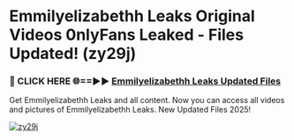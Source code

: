 # Emmilyelizabethh Leaks Original Videos 0nlyFans Leaked - Files Updated! (zy29j)

<h3>🔴 CLICK HERE 🌐==►► <a href="https://tinyurl.com/2m67pmp6" rel="nofollow">Emmilyelizabethh Leaks Updated Files</a></h3>

Get Emmilyelizabethh Leaks and all content. Now you can access all videos and pictures of Emmilyelizabethh Leaks. New Updated Files 2025!

[![zy29j](https://i.imgur.com/H4QAA4z.gif)](https://tinyurl.com/2m67pmp6)